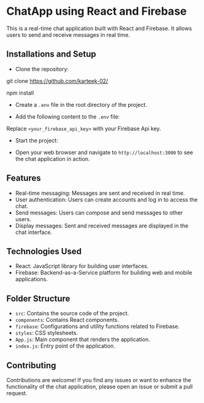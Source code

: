 # ChatApp using React and Firebase

This is a real-time chat application built with React and Firebase. It allows users to send and receive messages in real time.

## Installations and Setup

- Clone the repository:

git clone https://github.com/karteek-02/

npm install

- Create a `.env` file in the root directory of the project.

- Add the following content to the `.env` file:


Replace `<your_firebase_api_key>` with your Firebase Api key.

- Start the project:


- Open your web browser and navigate to `http://localhost:3000` to see the chat application in action.

## Features

- Real-time messaging: Messages are sent and received in real time.
- User authentication: Users can create accounts and log in to access the chat.
- Send messages: Users can compose and send messages to other users.
- Display messages: Sent and received messages are displayed in the chat interface.

## Technologies Used

- React: JavaScript library for building user interfaces.
- Firebase: Backend-as-a-Service platform for building web and mobile applications.

## Folder Structure

- `src`: Contains the source code of the project.
- `components`: Contains React components.
- `firebase`: Configurations and utility functions related to Firebase.
- `styles`: CSS stylesheets.
- `App.js`: Main component that renders the application.
- `index.js`: Entry point of the application.

## Contributing

Contributions are welcome! If you find any issues or want to enhance the functionality of the chat application, please open an issue or submit a pull request.

